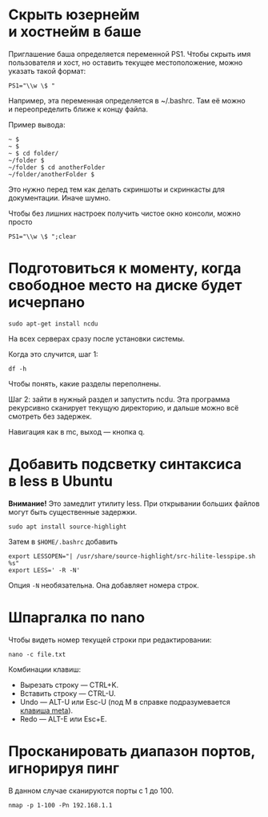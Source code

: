 # Скрыть юзернейм и&nbsp;хостнейм&nbsp;в&nbsp;баше

Приглашение баша определяется переменной PS1.
Чтобы скрыть имя пользователя и&nbsp;хост, но&nbsp;оставить текущее местоположение,
можно указать такой формат:

    PS1="\\w \$ "

Например, эта переменная определяется в&nbsp;~/.bashrc.
Там её можно и&nbsp;переопределить ближе к&nbsp;концу файла.

Пример вывода:

```
~ $
~ $
~ $ cd folder/
~/folder $
~/folder $ cd anotherFolder
~/folder/anotherFolder $
```

Это нужно перед тем как делать скриншоты
и&nbsp;скринкасты для документации.
Иначе шумно.

Чтобы без лишних настроек получить чистое окно консоли,
можно просто

    PS1="\\w \$ ";clear



# Подготовиться к&nbsp;моменту, когда свободное место на&nbsp;диске будет исчерпано

    sudo apt-get install ncdu

На всех серверах сразу после установки системы.

Когда это случится, шаг&nbsp;1:

    df -h

Чтобы понять, какие разделы переполнены.

Шаг&nbsp;2: зайти в&nbsp;нужный раздел и&nbsp;запустить ncdu.
Эта программа рекурсивно сканирует текущую директорию,
и&nbsp;дальше можно всё смотреть без задержек.

Навигация как в&nbsp;mc, выход&nbsp;— кнопка&nbsp;q.



# Добавить подсветку синтаксиса в&nbsp;less в Ubuntu

**Внимание!** Это замедлит утилиту less.
При открывании больших файлов могут быть существенные задержки.

    sudo apt install source-highlight

Затем в `$HOME/.bashrc` добавить

```
export LESSOPEN="| /usr/share/source-highlight/src-hilite-lesspipe.sh %s"
export LESS=' -R -N'
```

Опция `-N` необязательна. Она добавляет номера строк.



# Шпаргалка по nano

Чтобы видеть номер текущей строки при редактировании:

    nano -c file.txt

Комбинации клавиш:

* Вырезать строку&nbsp;— CTRL+K.
* Вставить строку&nbsp;— CTRL-U.
* Undo&nbsp;— ALT-U или Esc-U (под M в справке подразумевается [клавиша meta](https://en.wikipedia.org/wiki/Meta_key)).
* Redo&nbsp;— ALT-E или Esc+E.



# Просканировать диапазон портов, игнорируя пинг

В данном случае сканируются порты с 1 до 100.

    nmap -p 1-100 -Pn 192.168.1.1

